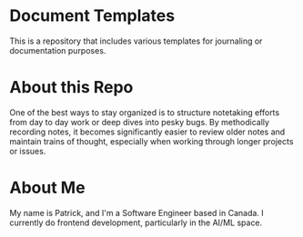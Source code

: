 # Document Templates
This is a repository that includes various templates for journaling or documentation purposes. 
# About this Repo
One of the best ways to stay organized is to structure notetaking efforts from day to day work or deep dives into pesky bugs. By methodically recording notes, it becomes significantly easier to review older notes and maintain trains of thought, especially when working through longer projects or issues.
# About Me
My name is Patrick, and I'm a Software Engineer based in Canada. I currently do frontend development, particularly in the AI/ML space.
